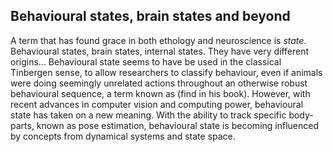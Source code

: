 ## Behavioural states, brain states and beyond
A term that has found grace in both ethology and neuroscience is *state*. Behavioural states, brain states, internal states. They have very different origins... Behavioural state seems to have be used in the classical Tinbergen sense, to allow researchers to classify behaviour, even if animals were doing seemingly unrelated actions throughout an otherwise robust behavioural sequence, a term known as (find in his book). However, with recent advances in computer vision and computing power, behavioural state has taken on a new meaning. With the ability to track specific body-parts, known as pose estimation, behavioural state is becoming influenced by concepts from dynamical systems and state space.